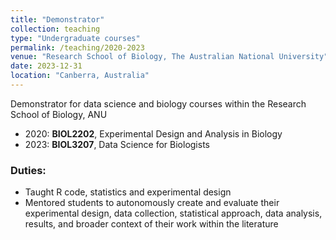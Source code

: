 ```yaml
---
title: "Demonstrator"
collection: teaching
type: "Undergraduate courses"
permalink: /teaching/2020-2023
venue: "Research School of Biology, The Australian National University"
date: 2023-12-31
location: "Canberra, Australia"
---
```


Demonstrator for data science and biology courses within the Research School of Biology, ANU

* 2020: __BIOL2202__, Experimental Design and Analysis in Biology
* 2023: __BIOL3207__, Data Science for Biologists


### Duties: 

* Taught R code, statistics and experimental design
* Mentored students to autonomously create and evaluate their experimental design, data collection, statistical approach, data analysis, results, and broader context of their work within the literature
